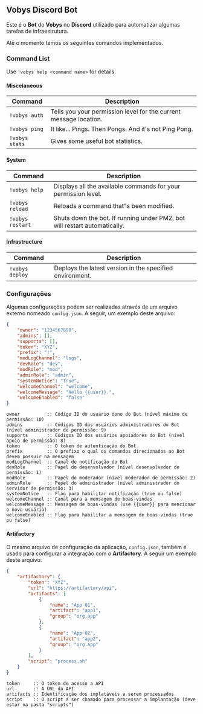 ## Vobys Discord Bot

Este é o **Bot** do **Vobys** no **Discord** utilizado para automatizar algumas tarefas de infraestrutura.

Até o momento temos os seguintes comandos implementados.

### Command List

Use `!vobys help <command name>` for details.

#### Miscelaneous

| Command        | Description                                                       |
| -------------- | ----------------------------------------------------------------- |
| `!vobys auth`  | Tells you your permission level for the current message location. |
| `!vobys ping`  | It like... Pings. Then Pongs. And it's not Ping Pong.             |
| `!vobys stats` | Gives some useful bot statistics.                                 |

#### System

| Command          | Description                                                               |
| ---------------- | ------------------------------------------------------------------------- |
| `!vobys help`    | Displays all the available commands for your permission level.            |
| `!vobys reload`  | Reloads a command that"s been modified.                                   |
| `!vobys restart` | Shuts down the bot. If running under PM2, bot will restart automatically. |

#### Infrastructure

| Command         | Description                                              |
| --------------- | -------------------------------------------------------- |
| `!vobys deploy` | Deploys the latest version in the specified environment. |

### Configurações

Algumas configurações podem ser realizadas através de um arquivo externo nomeado `config.json`. A seguir, um exemplo
deste arquivo:

```json
{
    "owner": "1234567890",
    "admins": [],
    "supports": [],
    "token": "XYZ",
    "prefix": "!",
    "modLogChannel": "logs",
    "devRole": "dev",
    "modRole": "mod",
    "adminRole": "admin",
    "systemNotice": "true",
    "welcomeChannel": "welcome",
    "welcomeMessage": "Hello {{user}}.",
    "welcomeEnabled": "false"
}
```

    owner          :: Código ID do usuário dono do Bot (nível máximo de permissão: 10)
    admins         :: Códigos ID dos usuários administradores do Bot (nível administrador de permissão: 9)
    supports       :: Códigos ID dos usuários apoiadores do Bot (nível apoio de permissão: 8)
    token          :: O token de autenticação do Bot
    prefix         :: O prefixo o qual os comandos direcionados ao Bot devem possuir na mensagem
    modLogChannel  :: Canal de notificação do Bot
    devRole        :: Papel do desenvolvedor (nível desenvolvedor de permissão: 1)
    modRole        :: Papel do moderador (nível moderador de permissão: 2)
    adminRole      :: Pepel do administrador (nível administrador do servidor de permissão: 3)
    systemNotice   :: Flag para habilitar notificação (true ou false)
    welcomeChannel :: Canal para a mensagem de boas-vindas
    welcomeMessage :: Mensagem de boas-vindas (use {{user}} para mencionar o novo usuário)
    welcomeEnabled :: Flag para habilitar a mensagem de boas-vindas (true ou false)

#### Artifactory

O mesmo arquivo de configuração da aplicação, `config.json`, também é usado para configurar a integração com
o **Artifactory**. A seguir um exemplo deste arquivo:

```json
{
    "artifactory": {
        "token": "XYZ",
        "url": "https://artifactory/api",
        "artifacts": [
            {
                "name": "App 01",
                "artifact": "app1",
                "group": "org.app"
            },
            {
                "name": "App 02",
                "artifact": "app2",
                "group": "org.app"
            }
        ],
        "script": "process.sh"
    }
}
```

    token     :: O token de acesso a API
    url       :: A URL da API
    artifacts :: Identificação dos implatáveis a serem processados
    script    :: O script a ser chamado para processar a implantação (deve estar na pasta "scripts")
